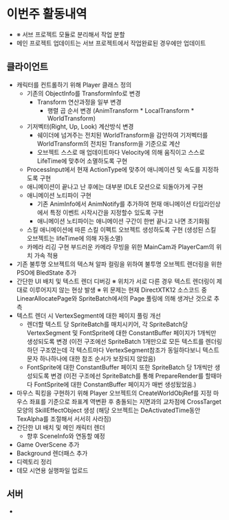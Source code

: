 # 이번주 활동내역
  - ※ 서브 프로젝트 모듈로 분리해서 작업 분할
  - 메인 프로젝트 업데이트는 서브 프로젝트에서 작업완료된 경우에만 업데이트

## 클라이언트
  - 캐릭터를 컨트롤하기 위해 Player 클래스 정의
    - 기존의 ObjectInfo를 TransformInfo로 변경
      - Transform 연산과정을 일부 변경
        - 행렬 곱 순서 변경
	  (AnimTransform * LocalTransform * WorldTransform)
	- 기저벡터(Right, Up, Look) 계산방식 변경
	  - 쉐이더에 넘겨주는 전치된 WorldTransform을 감안하여
	    기저벡터를 WorldTransform의 전치된 Transform을 기준으로 계산
      - 오브젝트 스스로 매 업데이트마다 Velocity에 의해 움직이고
        스스로 LifeTime에 맞추어 소멸하도록 구현
    - ProcessInput에서 현재 ActionType에 맞추어 애니메이션 및 속도를
      지정하도록 구현
    - 애니메이션이 끝나고 난 후에는 대부분 IDLE 모션으로 되돌아가게 구현
    - 애니메이션 노티파이 구현
      - 기존 AnimInfo에서 AnimNotify를 추가하여
        현재 애니메이션 타임라인상에서 특정 이벤트 시작시간을 지정할수
	있도록 구현
      - 애니메이션 노티파이는 애니메이션 구간이 한번 끝나고 나면
        초기화됨
    - 스킬 애니메이션에 따른 스킬 이펙트 오브젝트 생성하도록 구현
      (생성된 스킬 오브젝트는 lifeTime에 의해 자동소멸)
    - 카메라 리깅 구현
      부드러운 카메라 무빙을 위한 MainCam과 PlayerCam의 위치 가속 적용
  - 기존 불투명 오브젝트의 텍스쳐 알파 컬링을 위하여
    불투명 오브젝트 렌더링을 위한 PSO에 BledState 추가
  - 간단한 UI 배치 및 텍스트 렌더 디버깅
    ※ 위치가 서로 다른 경우 텍스트 렌더링이 제대로 이루어지지 않는 현상
      발생
    ※ 위 문제는 현재 DirectXTK12 소스코드 중 LinearAllocatePage와
      SpriteBatch에서의 Page 풀링에 의해 생겨난 것으로 추측
  - 텍스트 렌더 시 VertexSegment에 대한 페이지 풀링 개선
    - 렌더할 텍스트 당 SpriteBatch를 매치시키어,
      각 SpriteBatch당 VertexSegment 및 FontSprite에 대한
      ConstantBuffer 페이지가 1개씩만 생성되도록 변경
      (이전 구조에선 SpriteBatch 1개만으로 모든 텍스트를 렌더링하던
       구조였는데
       각 텍스트마다 VertexSegment참조가 동일하다보니
       텍스트 문자 하나하나에 대한 참조 순서가 보장되지 않았음)
     - FontSprite에 대한 ConstantBuffer 페이지 또한 SpriteBatch 당 1개씩만
       생성되도록 변경
       (이전 구조에선 SpriteBatch를 통해 PrepareRender를 할때마다
        FontSprite에 대한 ConstantBuffer 페이지가 매번 생성됬었음.)
  - 마우스 픽킹을 구현하기 위해
    Player 오브젝트의 CreateWorldObjRef를 지정
    마우스 좌표를 기준으로 좌표계 역변환 후
    충돌되는 지면과의 교차점에 CrossTarget 모양의
    SkillEffectObject 생성
    (해당 오브젝트는 DeActivatedTime동안 TexAlpha를 조절해서 서서히 사라짐)
  - 간단한 UI 배치 및 메인 캐릭터 렌더
    - 향후 SceneInfo와 연동할 예정
  - Game OverScene 추가
  - Background 렌더패스 추가
  - 디렉토리 정리
  - 데모 시연용 실행파일 업로드

## 서버
  - 